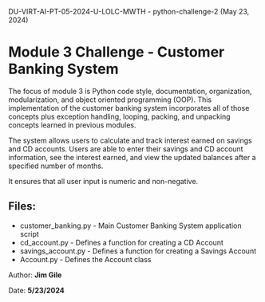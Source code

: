 DU-VIRT-AI-PT-05-2024-U-LOLC-MWTH - python-challenge-2 (May 23, 2024)

# Module 3 Challenge - Customer Banking System

The focus of module 3 is Python code style, documentation, organization, modularization, and object oriented 
programming (OOP). This implementation of the customer banking system incorporates all of those concepts plus exception handling, looping, packing, and unpacking concepts
learned in previous modules.

The system allows users to calculate and track interest earned on savings and CD accounts. Users are able to enter their savings and CD account information, see the interest earned, and view the updated balances after a specified number of months.

It ensures that all user input is numeric and non-negative.

## Files:

* customer_banking.py - Main Customer Banking System application script
* cd_account.py - Defines a function for creating a CD Account
* savings_account.py - Defines a function for creating a Savings Account
* Account.py - Defines the Account class

Author: **Jim Gile**

Date: **5/23/2024**
